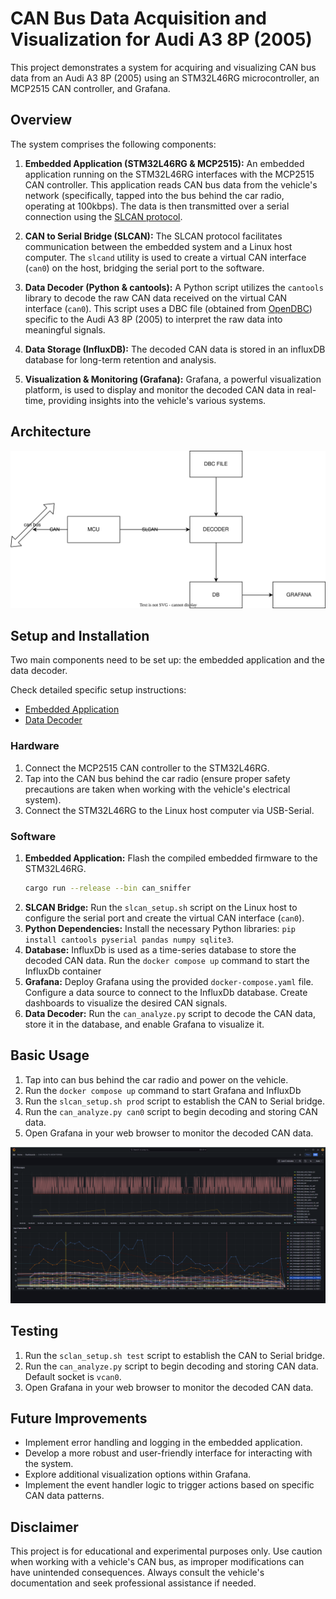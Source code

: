 # CAN Bus Data Acquisition and Visualization for Audi A3 8P (2005)

This project demonstrates a system for acquiring and visualizing CAN bus data from an Audi A3 8P (2005) using an STM32L46RG microcontroller, an MCP2515 CAN controller, and Grafana.

## Overview

The system comprises the following components:

1. **Embedded Application (STM32L46RG & MCP2515):**  An embedded application running on the STM32L46RG interfaces with the MCP2515 CAN controller.  This application reads CAN bus data from the vehicle's network (specifically, tapped into the bus behind the car radio, operating at 100kbps). The data is then transmitted over a serial connection using the [SLCAN protocol](https://github.com/linux-can/can-utils/blob/master/slcand.c).

2. **CAN to Serial Bridge (SLCAN):** The SLCAN protocol facilitates communication between the embedded system and a Linux host computer.  The `slcand` utility is used to create a virtual CAN interface (`can0`) on the host, bridging the serial port to the software.

3. **Data Decoder (Python & cantools):** A Python script utilizes the `cantools` library to decode the raw CAN data received on the virtual CAN interface (`can0`).  This script uses a DBC file (obtained from [OpenDBC](https://github.com/commaai/opendbc)) specific to the Audi A3 8P (2005) to interpret the raw data into meaningful signals.

4. **Data Storage (InfluxDB):** The decoded CAN data is stored in an influxDB database for long-term retention and analysis.
5. **Visualization & Monitoring (Grafana):** Grafana, a powerful visualization platform, is used to display and monitor the decoded CAN data in real-time, providing insights into the vehicle's various systems.


## Architecture

![ssss](docs/arch.drawio.svg "s")

## Setup and Installation
Two main components need to be set up: the embedded application and the data decoder.

Check detailed specific setup instructions:
- [Embedded Application](docs/RustEmbeddedApplication.md)
- [Data Decoder](docs/Decoder.md)

### Hardware

1. Connect the MCP2515 CAN controller to the STM32L46RG.
2. Tap into the CAN bus behind the car radio (ensure proper safety precautions are taken when working with the vehicle's electrical system).
3. Connect the STM32L46RG to the Linux host computer via USB-Serial.

### Software

1. **Embedded Application:** Flash the compiled embedded firmware to the STM32L46RG.
    ```bash
    cargo run --release --bin can_sniffer
    ```
2. **SLCAN Bridge:** Run the `slcan_setup.sh` script on the Linux host to configure the serial port and create the virtual CAN interface (`can0`).
3. **Python Dependencies:** Install the necessary Python libraries: `pip install cantools pyserial pandas numpy sqlite3`.
4. **Database:** InfluxDb is used as a time-series database to store the decoded CAN data. Run the `docker compose up` command to start the InfluxDb container
5. **Grafana:** Deploy Grafana using the provided `docker-compose.yaml` file. Configure a data source to connect to the InfluxDb database. Create dashboards to visualize the desired CAN signals.
6. **Data Decoder:** Run the `can_analyze.py` script to decode the CAN data, store it in the database, and enable Grafana to visualize it.

## Basic Usage

1. Tap into can bus behind the car radio and power on the vehicle.
2. Run the `docker compose up` command to start Grafana and InfluxDb
2. Run the `slcan_setup.sh prod` script to establish the CAN to Serial bridge.
3. Run the `can_analyze.py can0` script to begin decoding and storing CAN data.
4. Open Grafana in your web browser to monitor the decoded CAN data.


![can_monitoring_example](docs/can_monitoring_example.png)

## Testing

1. Run the `sclan_setup.sh test` script to establish the CAN to Serial bridge.
2. Run the `can_analyze.py` script to begin decoding and storing CAN data. Default socket is `vcan0`.
3. Open Grafana in your web browser to monitor the decoded CAN data.


## Future Improvements

* Implement error handling and logging in the embedded application.
* Develop a more robust and user-friendly interface for interacting with the system.
* Explore additional visualization options within Grafana.
* Implement the event handler logic to trigger actions based on specific CAN data patterns.


## Disclaimer

This project is for educational and experimental purposes only.  Use caution when working with a vehicle's CAN bus, as improper modifications can have unintended consequences.  Always consult the vehicle's documentation and seek professional assistance if needed. 